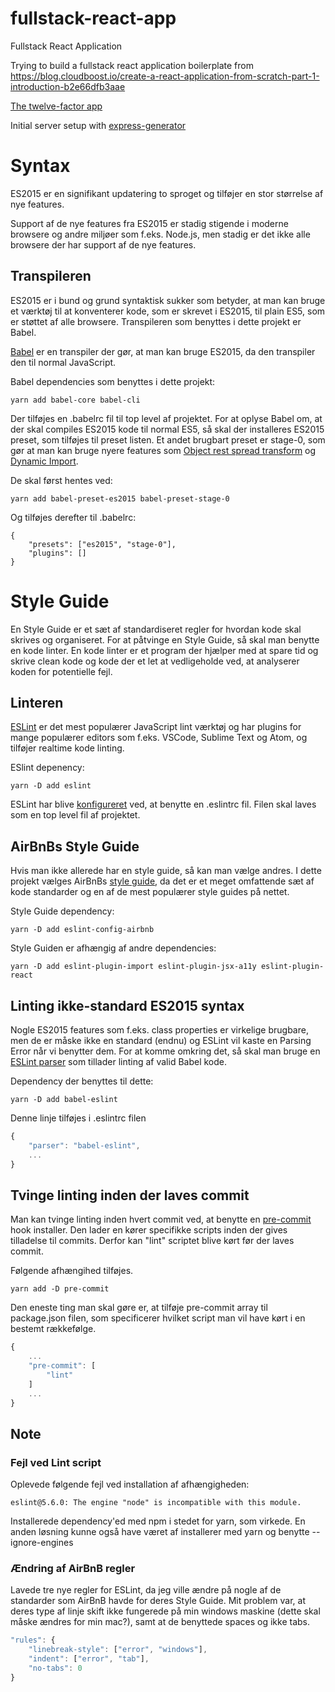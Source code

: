 # fullstack-react-app
Fullstack React Application

Trying to build a fullstack react application boilerplate from https://blog.cloudboost.io/create-a-react-application-from-scratch-part-1-introduction-b2e66dfb3aae

[The twelve-factor app](https://12factor.net/)

Initial server setup with [express-generator](https://expressjs.com/en/starter/generator.html)

# Syntax
ES2015 er en signifikant updatering to sproget og tilføjer en stor størrelse af nye features. 

Support af de nye features fra ES2015 er stadig stigende i moderne browsere og andre miljøer som f.eks. Node.js, men stadig er det ikke alle browsere der har support af de nye features.

## Transpileren
ES2015 er i bund og grund syntaktisk sukker som betyder, at man kan bruge et værktøj til at konventerer kode, som er skrevet i ES2015, til plain ES5, som er støttet af alle browsere. Transpileren som benyttes i dette projekt er Babel.

[Babel](https://babeljs.io/) er en transpiler der gør, at man kan bruge ES2015, da den transpiler den til normal JavaScript.

Babel dependencies som benyttes i dette projekt:
```
yarn add babel-core babel-cli
```

Der tilføjes en .babelrc fil til top level af projektet. For at oplyse Babel om, at der skal compiles ES2015 kode til normal ES5, så skal der installeres ES2015 preset, som tilføjes til preset listen. Et andet brugbart preset er stage-0, som gør at man kan bruge nyere features som [Object rest spread transform](https://babeljs.io/docs/en/babel-plugin-transform-object-rest-spread) og [Dynamic Import](https://babeljs.io/docs/en/babel-plugin-syntax-dynamic-import/). 

De skal først hentes ved:
```
yarn add babel-preset-es2015 babel-preset-stage-0
```

Og tilføjes derefter til .babelrc:
```
{
    "presets": ["es2015", "stage-0"],
    "plugins": []
}
```

# Style Guide
En Style Guide er et sæt af standardiseret regler for hvordan kode skal skrives og organiseret. For at påtvinge en Style Guide, så skal man benytte en kode linter. En kode linter er et program der hjælper med at spare tid og skrive clean kode og kode der et let at vedligeholde ved, at analyserer koden for potentielle fejl.

## Linteren
[ESLint](https://eslint.org/) er det mest populærer JavaScript lint værktøj og har plugins for mange populærer editors som f.eks. VSCode, Sublime Text og Atom, og tilføjer realtime kode linting.

ESlint depenency:
```
yarn -D add eslint
```

ESLint har blive [konfigureret](https://eslint.org/docs/user-guide/configuring) ved, at benytte en .eslintrc fil. Filen skal laves som en top level fil af projektet.

## AirBnBs Style Guide
Hvis man ikke allerede har en style guide, så kan man vælge andres. I dette projekt vælges AirBnBs [style guide](https://github.com/airbnb/javascript), da det er et meget omfattende sæt af kode standarder og en af de mest populærer style guides på nettet.

Style Guide dependency:
```
yarn -D add eslint-config-airbnb
```

Style Guiden er afhængig af andre dependencies:
```
yarn -D add eslint-plugin-import eslint-plugin-jsx-a11y eslint-plugin-react
```

## Linting ikke-standard ES2015 syntax
Nogle ES2015 features som f.eks. class properties er virkelige brugbare, men de er måske ikke en standard (endnu) og ESLint vil kaste en Parsing Error når vi benytter dem. For at komme omkring det, så skal man bruge en [ESLint parser](https://github.com/babel/babel-eslint) som tillader linting af valid Babel kode.

Dependency der benyttes til dette:
```
yarn -D add babel-eslint
```

Denne linje tilføjes i .eslintrc filen
```javascript
{
    "parser": "babel-eslint",
    ...
}
```

## Tvinge linting inden der laves commit
Man kan tvinge linting inden hvert commit ved, at benytte en [pre-commit](https://www.npmjs.com/package/pre-commit) hook installer. Den lader en kører specifikke scripts inden der gives tilladelse til commits. Derfor kan "lint" scriptet blive kørt før der laves commit.

Følgende afhængihed tilføjes.
```
yarn add -D pre-commit
```

Den eneste ting man skal gøre er, at tilføje pre-commit array til package.json filen, som specificerer hvilket script man vil have kørt i en bestemt rækkefølge.
```javascript
{
	...
	"pre-commit": [
		"lint"
	]
	...
}
```

## Note

### Fejl ved Lint script
Oplevede følgende fejl ved installation af afhængigheden:
```
eslint@5.6.0: The engine "node" is incompatible with this module.
```

Installerede dependency'ed med npm i stedet for yarn, som virkede. En anden løsning kunne også have været af installerer med yarn og benytte --ignore-engines

### Ændring af AirBnB regler
Lavede tre nye regler for ESLint, da jeg ville ændre på nogle af de standarder som AirBnB havde for deres Style Guide. Mit problem var, at deres type af linje skift ikke fungerede på min windows maskine (dette skal måske ændres for min mac?), samt at de benyttede spaces og ikke tabs.
```javascript
"rules": {
	"linebreak-style": ["error", "windows"],
	"indent": ["error", "tab"],
	"no-tabs": 0
}
```
